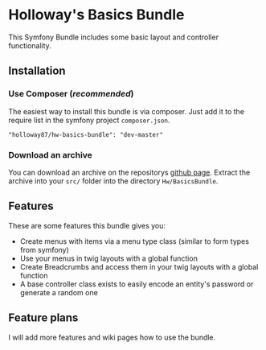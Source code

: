 Holloway's Basics Bundle
========================

This Symfony Bundle includes some basic layout and controller functionality.


Installation
------------

### Use Composer (*recommended*)

The easiest way to install this bundle is via composer.  Just add it to the require list in the symfony project
`composer.json`.

	"holloway87/hw-basics-bundle": "dev-master"

### Download an archive

You can download an archive on the repositorys [github page][1].  Extract the archive into your `src/` folder into
the directory `Hw/BasicsBundle`.


Features
--------

These are some features this bundle gives you:

 * Create menus with items via a menu type class (similar to form types from symfony)
 * Use your menus in twig layouts with a global function
 * Create Breadcrumbs and access them in your twig layouts with a global function
 * A base controller class exists to easily encode an entity's password or generate a random one


Feature plans
-------------

I will add more features and wiki pages how to use the bundle.

[1]: https://github.com/holloway87/hw-basics-bundle
